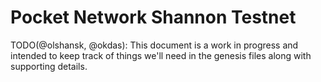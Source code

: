 # Pocket Network Shannon Testnet

TODO(@olshansk, @okdas): This document is a work in progress and intended to keep
track of things we'll need in the genesis files along with supporting details.
